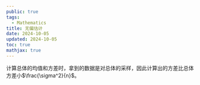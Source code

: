 ```yaml
---
public: true
tags:
  - Mathematics
title: 无偏估计
date: 2024-10-05
updated: 2024-10-05
toc: true
mathjax: true
---
```


计算总体的均值和方差时，拿到的数据是对总体的采样，因此计算出的方差比总体方差小$\frac{\sigma^2}{n}$。


